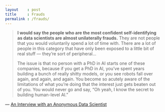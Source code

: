 ```yaml
---
layout    : post
title     : Frauds
permalink : /frauds/
---
```


> __I would say the people who are the most confident self-identifying as
> data scientists are almost unilaterally frauds.__ They are not people that you
> would voluntarily spend a lot of time with. There are a lot of people in this
> category that have only been exposed to a little bit of real stuff &mdash; they’re
> sort of peripheral...
> 
> The issue is that no person with a PhD in AI starts one of these companies,
> because if you get a PhD in AI, you’ve spent years building a bunch of really
> shitty models, or you see robots fall over again, and again, and again. You
> become so acutely aware of the limitations of what you’re doing that the
> interest just gets beaten out of you. You would never go and say, “Oh yeah, I
> know the secret to building human-level AI.”

&mdash; [An Interview with an Anonymous Data Scientist][interview]

[interview]: https://logicmag.io/01-interview-with-an-anonymous-data-scientist/
